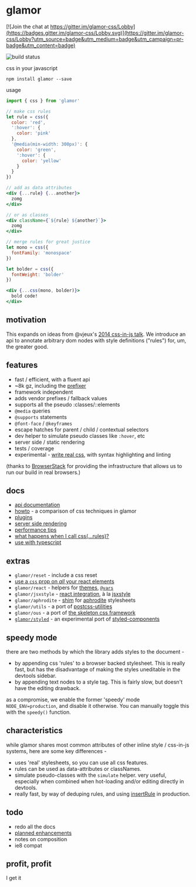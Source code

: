 # glamor

[![Join the chat at https://gitter.im/glamor-css/Lobby](https://badges.gitter.im/glamor-css/Lobby.svg)](https://gitter.im/glamor-css/Lobby?utm_source=badge&utm_medium=badge&utm_campaign=pr-badge&utm_content=badge)

![build status](https://travis-ci.org/threepointone/glamor.svg)

css in your javascript

`npm install glamor --save`

usage 
```jsx
import { css } from 'glamor'

// make css rules 
let rule = css({ 
  color: 'red',
  ':hover': {
    color: 'pink'
  },
  '@media(min-width: 300px)': {
    color: 'green',
    ':hover': {
      color: 'yellow'
    }
  }
})

// add as data attributes
<div {...rule} {...another}>
  zomg
</div>

// or as classes 
<div className={`${rule} ${another}`}>
  zomg
</div>

// merge rules for great justice 
let mono = css({
  fontFamily: 'monospace'
})

let bolder = css({
  fontWeight: 'bolder'
})

<div {...css(mono, bolder)}>
  bold code!
</div>

```

motivation
---

This expands on ideas from @vjeux's [2014 css-in-js talk](https://speakerdeck.com/vjeux/react-css-in-js).
We introduce an api to annotate arbitrary dom nodes with style definitions ("rules") for, um, the greater good.

features
---

- fast / efficient, with a fluent api
- ~8k gz, including the [prefixer](https://github.com/rofrischmann/inline-style-prefixer/) 
- framework independent
- adds vendor prefixes / fallback values 
- supports all the pseudo :classes/::elements
- `@media` queries
- `@supports` statements
- `@font-face` / `@keyframes`
- escape hatches for parent / child / contextual selectors 
- dev helper to simulate pseudo classes like `:hover`, etc
- server side / static rendering
- tests / coverage
- experimental - [write real css](https://github.com/threepointone/glamor/blob/master/docs/css.md), with syntax highlighting and linting 


(thanks to [BrowserStack](https://www.browserstack.com/) for providing the infrastructure that allows us to run our build in real browsers.)

docs 
---
- [api documentation](https://github.com/threepointone/glamor/blob/master/docs/api.md)
- [howto](https://github.com/threepointone/glamor/blob/master/docs/howto.md) - a comparison of css techniques in glamor
- [plugins](https://github.com/threepointone/glamor/blob/master/docs/plugins.md)
- [server side rendering](https://github.com/threepointone/glamor/blob/master/docs/server.md)
- [performance tips](https://github.com/threepointone/glamor/blob/master/docs/performance.md)
- [what happens when I call css(...rules)?](https://github.com/threepointone/glamor/blob/master/docs/implementation.md)
- [use with typescript](https://github.com/threepointone/glamor/blob/master/docs/typescript.md)

extras 
---

- `glamor/reset` - include a css reset
- [use a `css` prop on *all* your react elements](https://github.com/threepointone/glamor/blob/master/docs/createElement.md)
- `glamor/react` - helpers for [themes](https://github.com/threepointone/glamor/blob/master/docs/themes.md), [`@vars`](https://github.com/threepointone/glamor/blob/master/docs/vars.md)
- `glamor/jsxstyle` - [react integration](https://github.com/threepointone/glamor/blob/master/docs/jsxstyle.md), à la [jsxstyle](https://github.com/petehunt/jsxstyle/)
- `glamor/aphrodite` - [shim](https://github.com/threepointone/glamor/blob/master/docs/aphrodite.md) for [aphrodite](https://github.com/Khan/aphrodite) stylesheets
- `glamor/utils` - a port of [postcss-utilities](https://github.com/ismamz/postcss-utilities)
- `glamor/ous` - a port of [the skeleton css framework](http://getskeleton.com)
- [`glamor/styled`](https://github.com/threepointone/glamor/blob/master/docs/styled.md) - an experimental port of [styled-components](https://styled-components.com/)


speedy mode
---

there are two methods by which the library adds styles to the document -
- by appending css 'rules' to a browser backed stylesheet. This is really fast, but has the disadvantage of making the styles uneditable in the devtools sidebar.
- by appending text nodes to a style tag. This is fairly slow, but doesn't have the editing drawback.

as a compromise, we enable the former 'speedy' mode `NODE_ENV=production`, and disable it otherwise. You can manually toggle this with the `speedy()` function. 

characteristics
---

while glamor shares most common attributes of other inline style / css-in-js systems,
here are some key differences -

- uses 'real' stylesheets, so you can use all css features. 
- rules can be used as data-attributes or classNames. 
- simulate pseudo-classes with the `simulate` helper. very useful, especially when combined when hot-loading and/or editing directly in devtools.
- really fast, by way of deduping rules, and using [insertRule](https://developer.mozilla.org/en-US/docs/Web/API/CSSStyleSheet/insertRule) in production.


todo
---

- redo all the docs
- [planned enhancements](https://github.com/threepointone/glamor/issues?q=is%3Aopen+is%3Aissue+label%3Aenhancement)
- notes on composition
- ie8 compat

profit, profit
---

I get it
